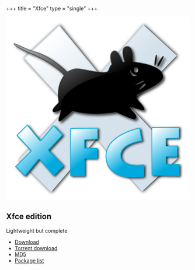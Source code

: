 +++
title = "Xfce"
type = "single"
+++

[![Xfce logo](/img/xfce-logo.png)](http://dl.sabayon.org/stable/Sabayon_Linux_16.11_amd64_Xfce.iso)

## Xfce edition

Lightweight but complete

* [Download](http://dl.sabayon.org/stable/Sabayon_Linux_16.11_amd64_Xfce.iso)
* [Torrent download](http://dl.sabayon.org/stable/Sabayon_Linux_16.11_amd64_Xfce.iso.torrent)
* [MD5](http://dl.sabayon.org/stable/Sabayon_Linux_16.11_amd64_Xfce.iso.md5)
* [Package list](http://dl.sabayon.org/stable/Sabayon_Linux_16.11_amd64_Xfce.iso.pkglist)
